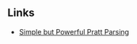 ## Links

- [Simple but Powerful Pratt Parsing](https://matklad.github.io/2020/04/13/simple-but-powerful-pratt-parsing.html)
